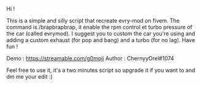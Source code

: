 Hi !

This is a simple and silly script that recreate evry-mod on fivem.
The command is /brapbrapbrap, it enable the rpm control et turbo pressure of the car (called evrymod).
I suggest you to custom the car you're using and adding a custom exhaust (for pop and bang) and a turbo (for no lag).
Have fun !

Demo : https://streamable.com/g0mpji
Author : ChernyyOrel#1074

Feel free to use it, it's a two minutes script so upgrade it if you want to and dm me your edit :)
